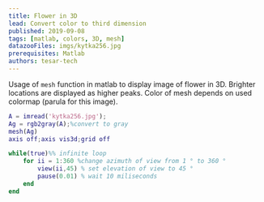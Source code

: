 ```yaml
---
title: Flower in 3D
lead: Convert color to third dimension
published: 2019-09-08
tags: [matlab, colors, 3D, mesh]
datazooFiles: imgs/kytka256.jpg
prerequisites: Matlab
authors: tesar-tech
---
```


Usage of `mesh` function in matlab to display image of flower in 3D. Brighter locations are displayed as higher peaks. Color of mesh depends on used colormap (parula for this image).

``` matlab
A = imread('kytka256.jpg');
Ag = rgb2gray(A);%convert to gray
mesh(Ag) 
axis off;axis vis3d;grid off

while(true)%% infinite loop
    for ii = 1:360 %change azimuth of view from 1 ° to 360 °
        view(ii,45) % set elevation of view to 45 °
        pause(0.01) % wait 10 miliseconds
    end
end
```


